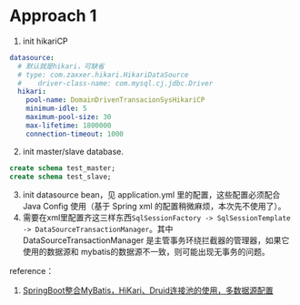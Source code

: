 # Approach 1

1. init hikariCP

```yaml
datasource:
  # 默认就是hikari，可缺省
  # type: com.zaxxer.hikari.HikariDataSource
  #    driver-class-name: com.mysql.cj.jdbc.Driver
  hikari:
    pool-name: DomainDrivenTransacionSysHikariCP
    minimum-idle: 5
    maximum-pool-size: 30
    max-lifetime: 1800000
    connection-timeout: 1000
```

2. init master/slave database.

```sql
create schema test_master;
create schema test_slave;
```

3. init datasource bean，见 application.yml 里的配置，这些配置必须配合 Java Config 使用（基于 Spring xml
   的配置稍微麻烦，本次先不使用了）。
4. 需要在xml里配置齐这三样东西`SqlSessionFactory -> SqlSessionTemplate -> DataSourceTransactionManager`。其中
   DataSourceTransactionManager 是主管事务环绕拦截器的管理器，如果它使用的数据源和 mybatis的数据源不一致，则可能出现无事务的问题。

reference：

1. [SpringBoot整合MyBatis，HiKari、Druid连接池的使用，多数据源配置][1]

[1]: https://blog.51cto.com/u_12462157/3798109
